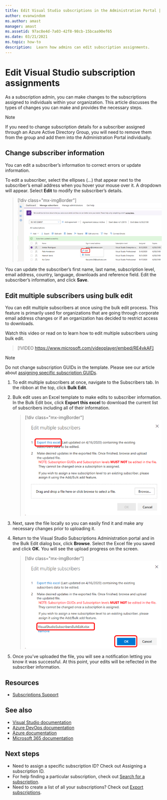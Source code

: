 ```yaml
---
title: Edit Visual Studio subscriptions in the Administration Portal | Microsoft Docs
author: evanwindom
ms.author: amast
manager: amast
ms.assetid: 97ac8e4d-7a03-42f8-98cb-15bcaa90ef65
ms.date: 03/21/2021
ms.topic: how-to
description:  Learn how admins can edit subscription assignments.
---
```


# Edit Visual Studio subscription assignments
As a subscription admin, you can make changes to the subscriptions assigned to individuals within your organization.  This article discusses the types of changes you can make and provides the necessary steps.

   > [!NOTE]
   > If you need to change subscription details for a subscriber assigned through an Azure Active Directory Group, you will need to remove them from the group and add them into the Administration Portal individually.  

## Change subscriber information
You can edit a subscriber’s information to correct errors or update information.

To edit a subscriber, select the ellipses (…) that appear next to the subscriber’s email address when you hover your mouse over it. A dropdown will appear.  Select **Edit** to modify the subscriber’s details. 
> [!div class="mx-imgBorder"]
> ![Select subscriber to edit](_img/edit-license/select-subscriber.png "Click the ellipses and choose Edit.")

You can update the subscriber’s first name, last name, subscription level, email address, country, language, downloads and reference field. Edit the subscriber’s information, and click **Save**.

## Edit multiple subscribers using bulk edit

You can edit multiple subscribers at once using the bulk edit process. This feature is primarily used for organizations that are going through corporate email address changes or if an organization has decided to restrict access to downloads.

Watch this video or read on to learn how to edit multiple subscribers using bulk edit. 
<br>

> [!VIDEO https://www.microsoft.com/videoplayer/embed/RE4vkAF]

> [!NOTE]
> Do not change subscription GUIDs in the template. Please see our article about [assigning specific subscription GUIDs](assign-guid.md).

1. To edit multiple subscribers at once, navigate to the Subscribers tab. In the ribbon at the top, click **Bulk Edit**.

2. Bulk edit uses an Excel template to make edits to subscriber information. In the Bulk Edit box, click **Export this excel** to download the current list of subscribers including all of their information.
   > [!div class="mx-imgBorder"]
   > ![Editing a License - Export Bulk Edits List](_img/edit-license/edit-license-bulk-edit-export.png "Click Export this excel to create a list of your current subscriptions.")

3. Next, save the file locally so you can easily find it and make any necessary changes prior to uploading it. 

4. Return to the Visual Studio Subscriptions Administration portal and in the Bulk Edit dialog box, click **Browse**. Select the Excel file you saved and click **OK**. You will see the upload progress on the screen.
   > [!div class="mx-imgBorder"]
   > ![Editing a License - Bulk Edits File Upload](_img/edit-license/edit-license-bulk-file-upload1.png "Browse to the location of your completed Excel file, select it, and click OK.")

5. Once you’ve uploaded the file, you will see a notification letting you know it was successful. At this point, your edits will be reflected in the subscriber information.

## Resources
- [Subscriptions Support](https://aka.ms/vsadminhelp)

## See also
- [Visual Studio documentation](/visualstudio/)
- [Azure DevOps documentation](/azure/devops/)
- [Azure documentation](/azure/)
- [Microsoft 365 documentation](/microsoft-365/)

## Next steps
- Need to assign a specific subscription ID? Check out Assigning a subscription ID. 
- For help finding a particular subscription, check out [Search for a subscription](search-license.md).
- Need to create a list of all your subscriptions?  Check out [Export subscriptions](exporting-subscriptions.md).